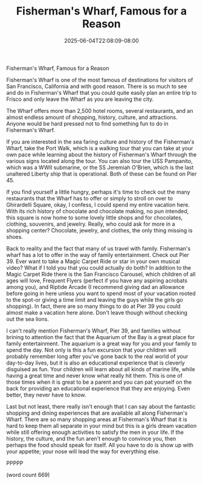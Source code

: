 ﻿---
title: "Fisherman's Wharf, Famous for a Reason"
date: 2025-06-04T22:08:09-08:00
description: "SanFransisco Tips for Web Success"
featured_image: "/images/SanFransisco.jpg"
tags: ["SanFransisco"]
---

Fisherman's Wharf, Famous for a Reason

Fisherman's Wharf is one of the most famous of destinations for visitors of San Francisco, California and with good reason. There is so much to see and do in Fisherman's Wharf that you could quite easily plan an entire trip to Frisco and only leave the Wharf as you are leaving the city. 

The Wharf offers more than 2,500 hotel rooms, several restaurants, and an almost endless amount of shopping, history, culture, and attractions. Anyone would be hard pressed not to find something fun to do in Fisherman's Wharf. 

If you are interested in the sea faring culture and history of the Fisherman's Wharf, take the Port Walk, which is a walking tour that you can take at your own pace while learning about the history of Fisherman's Wharf through the various signs located along the tour. You can also tour the USS Pampanito, which was a WWII submarine, or the SS Jeremiah O'Brien, which is the last unaltered Liberty ship that is operational. Both of these can be found on Pier 45. 

If you find yourself a little hungry, perhaps it's time to check out the many restaurants that the Wharf has to offer or simply to stroll on over to Ghirardelli Square, okay, I confess, I could spend my entire vacation here. With its rich history of chocolate and chocolate making, no pun intended, this square is now home to some lovely little shops and for chocolates, clothing, souvenirs, and jewelry. Really, who could ask for more in a shopping center? Chocolate, jewelry, and clothes, the only thing missing is shoes.

Back to reality and the fact that many of us travel with family. Fisherman's wharf has a lot to offer in the way of family entertainment. Check out Pier 39. Ever want to take a Magic Carpet Ride or star in your own musical video? What if I told you that you could actually do both? In addition to the Magic Carpet Ride there is the San Francisco Carousel, which children of all ages will love, Frequent Flyers (perfect if you have any aspiring acrobats among you), and Riptide Arcade (I recommend giving dad an allowance before going in here unless you want to spend most of your vacation rooted to the spot-or giving a time limit and leaving the guys while the girls go shopping). In fact, there are so many things to do at Pier 39 you could almost make a vacation here alone. Don't leave though without checking out the sea lions. 

I can't really mention Fisherman's Wharf, Pier 39, and families without brining to attention the fact that the Aquarium of the Bay is a great place for family entertainment. The aquarium is a great way for you and your family to spend the day. Not only is this a fun excursion that your children will probably remember long after you've gone back to the real world of your day-to-day lives, but it is also an educational experience that is cleverly disguised as fun. Your children will learn about all kinds of marine life, while having a great time and never know what really hit them. This is one of those times when it is great to be a parent and you can pat yourself on the back for providing an educational experience that they are enjoying. Even better, they never have to know.

Last but not least, there really isn't enough that I can say about the fantastic shopping and dining experiences that are available all along Fisherman's Wharf. There are so many shopping areas at Fisherman's Wharf that it is hard to keep them all separate in your mind but this is a girls dream vacation while still offering enough activities to satisfy the men in your life. If the history, the culture, and the fun aren't enough to convince you, then perhaps the food should speak for itself. All you have to do is show up with your appetite; your nose will lead the way for everything else. 

PPPPP

(word count 669)

